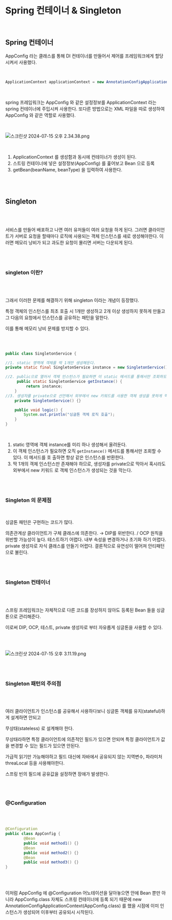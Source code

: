 # Spring 컨테이너 & Singleton

<br/>

## Spring 컨테이너

AppConfig 라는 클래스를 통해 DI 컨테이너를 만들어서 제어를 프레임워크에게 할당시켜서 사용했다.

<br/>


```java
ApplicationContext applicationContext = new AnnotationConfigApplicationContext(AppConfig.class);
```

<br/>

spring 프레임워크는 AppConfig 와 같은 설정정보를 ApplicationContext 라는 spring 컨테이너에 주입시켜 사용한다. 또다른 방법으로는 XML 파일을 따로 생성하여 AppConfig 와 같은 역할로 사용했다.

<br/>

![스크린샷 2024-07-15 오후 2.34.38.png](https://prod-files-secure.s3.us-west-2.amazonaws.com/2fb4e0b6-2f67-42d5-ae18-318abefb8cc9/11d4dc84-a278-43c5-a8af-bc5fa38dd611/%E1%84%89%E1%85%B3%E1%84%8F%E1%85%B3%E1%84%85%E1%85%B5%E1%86%AB%E1%84%89%E1%85%A3%E1%86%BA_2024-07-15_%E1%84%8B%E1%85%A9%E1%84%92%E1%85%AE_2.34.38.png)

<br/>

1. ApplicationContext 를 생성함과 동시에 컨테이너가 생성이 된다.
2. 스트링 컨테이너에 넣은 설정정보(AppConfig) 를 훑어보고 Bean 으로 등록
3. getBean(beanName, beanType) 을 입력하여 사용한다.

<br/>
<br/>

## Singleton

<br/>
<br/>

서비스를 만들어 배포하고 나면 여러 유저들이 여러 요청을 하게 된다. 그러면 클라이언트가 서버로 요청을 할때마다 로직에 사용되는 객체 인스턴스를 새로 생성해야한다. 이러면 메모리 낭비가 되고 과도한 요청이 몰리면 서버는 다운되게 된다.

<br/>
<br/>

### singleton 이란?

<br/>
<br/>

그래서 이러한 문제를 해결하기 위해 singleton 이라는 개념이 등장했다.

특정 객체의 인스턴스를 최초 호출 시 1개만 생성하고 2개 이상 생성하지 못하게 만들고 그 다음의 요청에서 인스턴스를 공유하는 패턴을 말한다.

이를 통해 메모리 낭비 문제를 방지할 수 있다.

<br/>
<br/>

```java
public class SingletonService {

//1. static 영역에 객체를 딱 1개만 생성해둔다.
private static final SingletonService instance = new SingletonService();

//2. public으로 열어서 객체 인스턴스가 필요하면 이 static 메서드를 통해서만 조회하도록 허용한 다.
     public static SingletonService getInstance() {
         return instance;
	}
//3. 생성자를 private으로 선언해서 외부에서 new 키워드를 사용한 객체 생성을 못하게 막는다.
	private SingletonService() {}

	public void logic() {
		System.out.println("싱글톤 객체 로직 호출");
	}
}
```

<br/>

1. static 영역에 객체 instance를 미리 하나 생성해서 올려둔다.
2. 이 객체 인스턴스가 필요하면 오직 `getInstance()` 메서드를 통해서만 조회할 수 있다. 이 메서드를 호
   출하면 항상 같은 인스턴스를 반환한다.
3. 딱 1개의 객체 인스턴스만 존재해야 하므로, 생성자를 private으로 막아서 혹시라도 외부에서 new 키워드
   로 객체 인스턴스가 생성되는 것을 막는다.

<br/>
<br/>

### Singleton 의 문제점

<br/>

싱글톤 패턴은 구현하는 코드가 많다.

의존관계상 클라이언트가 구체 클래스에 의존한다. → DIP를 위반한다. / OCP 원칙을 위반할 가능성이 높다.
테스트하기 어렵다.
내부 속성을 변경하거나 초기화 하기 어렵다.
private 생성자로 자식 클래스를 만들기 어렵다.
결론적으로 유연성이 떨어져 안티패턴으로 불린다.

<br/>
<br/>

### Singleton 컨테이너

<br/>
<br/>

스프링 프레임워크는 자체적으로 다른 코드를 장성하지 않아도 등록된 Bean 들을 싱글톤으로 관리해준다.

이로써 DIP, OCP, 테스트, private 생성자로 부터 자유롭게 싱글톤을 사용할 수 있다.

<br/>
<br/>

![스크린샷 2024-07-15 오후 3.11.19.png](https://prod-files-secure.s3.us-west-2.amazonaws.com/2fb4e0b6-2f67-42d5-ae18-318abefb8cc9/9f5de07e-9e93-4033-bf12-3093cd4d49aa/%E1%84%89%E1%85%B3%E1%84%8F%E1%85%B3%E1%84%85%E1%85%B5%E1%86%AB%E1%84%89%E1%85%A3%E1%86%BA_2024-07-15_%E1%84%8B%E1%85%A9%E1%84%92%E1%85%AE_3.11.19.png)

<br/>
<br/>

### Singleton 패턴의 주의점

<br/>
<br/>

여러 클라이언트가 인스턴스를 공유해서 사용하다보니 싱글톤 객체를 유지(stateful)하게 설계하면 안되고

무상태(stateless) 로 설계해야 한다.

무상태라하면 특정 클라이언트에 의존적인 필드가 있으면 안되며 특정 클라이언트가 값을 변경할 수 있는 필드가 있으면 안된다.

가급적 읽기만 가능해야하고 필드 대신에 자바에서 공유되지 않는 지역변수, 파라미처 threaLocal 등을 사용해야한다.

스프링 빈의 필드에 공유값을 설정하면 장애가 발생한다.

<br/>
<br/>

### @Configuration

<br/>
<br/>

```java
@Configuration
public class AppConfig {
		@Bean
		public void method1() {}
		@Bean
		public void method2() {}
		@Bean
		public void method3() {}
}
```

<br/>
<br/>

이처럼 AppConfig 에 @Configuration 어노테이션을 달아놓으면 안에 Bean 뿐만 아니라 AppConfig.class 자체도 스프링 컨테이너에 등록 되기 때문에 new AnnotationConfigApplicationContext(AppConfig.class) 를 했을 시점에 이미 인스턴스가 생성되어 이후부터 공유되시 시작된다.
